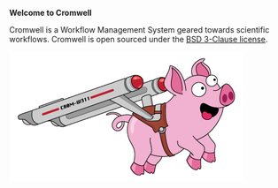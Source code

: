 **Welcome to Cromwell**

Cromwell is a Workflow Management System geared towards scientific workflows. Cromwell is open sourced under the [BSD 3-Clause license](https://github.com/broadinstitute/cromwell/blob/develop/LICENSE.txt).

![Jamie, the Cromwell pig](jamie_the_cromwell_pig.png)
